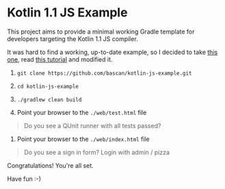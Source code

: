 # Kotlin 1.1 JS Example
This project aims to provide a minimal working Gradle template
for developers targeting the Kotlin 1.1 JS compiler. 
 
It was hard to find a working, up-to-date example, so I decided
to take [this one](https://github.com/JetBrains/kotlin/tree/master/libraries/examples/browser-example),
read [this tutorial](https://kotlinlang.org/docs/tutorials/javascript/getting-started-gradle/getting-started-with-gradle.html)
and modified it.

1. ``git clone https://github.com/bascan/kotlin-js-example.git``

1. ``cd kotlin-js-example``

1. ``./gradlew clean build``

1. Point your browser to the ``./web/test.html`` file
> Do you see a QUnit runner with all tests passed?

1. Point your browser to the ``./web/index.html`` file
> Do you see a sign in form?
> Login with admin / pizza
 
Congratulations! You're all set.

Have fun :-)